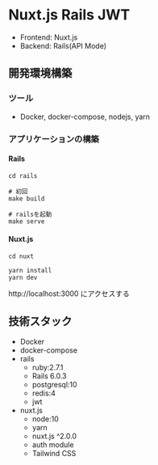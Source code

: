 # Nuxt.js Rails JWT

* Frontend: Nuxt.js
* Backend: Rails(API Mode)

## 開発環境構築

### ツール
* Docker, docker-compose, nodejs, yarn

### アプリケーションの構築

#### Rails
```
cd rails

# 初回
make build

# railsを起動
make serve
```

#### Nuxt.js
```
cd nuxt

yarn install
yarn dev
```

http://localhost:3000 にアクセスする

## 技術スタック
* Docker
* docker-compose
* rails
  * ruby:2.7.1
  * Rails 6.0.3
  * postgresql:10
  * redis:4
  * jwt
* nuxt.js
  * node:10
  * yarn
  * nuxt.js ^2.0.0
  * auth module
  * Tailwind CSS

